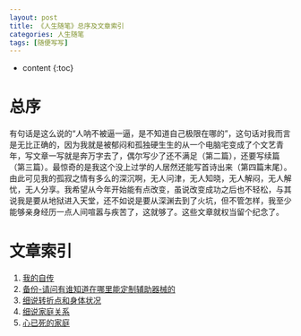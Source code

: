 ```yaml
---
layout: post
title: 《人生随笔》总序及文章索引
categories: 人生随笔
tags: [随便写写]
---
```


* content
{:toc}

# 总序

有句话是这么说的“人呐不被逼一逼，是不知道自己极限在哪的”，这句话对我而言是无比正确的，因为我就是被郁闷和孤独硬生生的从一个电脑宅变成了个文艺青年，写文章一写就是奔万字去了，偶尔写少了还不满足（第二篇），还要写续篇（第三篇）。最惊奇的是我这个没上过学的人居然还能写首诗出来（第四篇末尾）。由此可见我的孤寂之情有多么的深沉啊，无人问津，无人知晓，无人解闷，无人解忧，无人分享。我希望从今年开始能有点改变，虽说改变成功之后也不轻松，与其说我是要从地狱进入天堂，还不如说是要从深渊去到了火坑，但不管怎样，我至少能够亲身经历一点人间喧嚣与疾苦了，这就够了。这些文章就权当留个纪念了。

# 文章索引

1. [我的自传](https://kljzndx.github.io/My-Blog/2021/07/07/autobiography/)
2. [备份-请问有谁知道在哪里能定制辅助器械的](https://kljzndx.github.io/My-Blog/2022/10/12/%E5%A4%87%E4%BB%BD-%E8%AF%B7%E9%97%AE%E6%9C%89%E8%B0%81%E7%9F%A5%E9%81%93%E5%9C%A8%E5%93%AA%E9%87%8C%E8%83%BD%E5%AE%9A%E5%88%B6%E8%BE%85%E5%8A%A9%E5%99%A8%E6%A2%B0%E7%9A%84/)
3. [细说转折点和身体状况](https://kljzndx.github.io/My-Blog/2022/11/02/%E7%BB%86%E8%AF%B4%E8%BD%AC%E6%8A%98%E7%82%B9%E5%92%8C%E8%BA%AB%E4%BD%93%E7%8A%B6%E5%86%B5/)
4. [细说家庭关系](https://kljzndx.github.io/My-Blog/2023/01/22/%E7%BB%86%E8%AF%B4%E5%AE%B6%E5%BA%AD%E5%85%B3%E7%B3%BB/)
5. [心已死的家庭](https://kljzndx.github.io/My-Blog/2023/06/01/%E5%BF%83%E5%B7%B2%E6%AD%BB%E7%9A%84%E5%AE%B6%E5%BA%AD/)